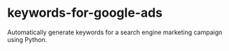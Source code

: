 # keywords-for-google-ads
Automatically generate keywords for a search engine marketing campaign using Python.
